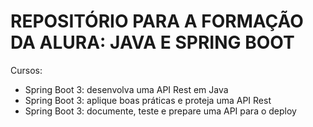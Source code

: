 # REPOSITÓRIO PARA A FORMAÇÃO DA ALURA: JAVA E SPRING BOOT

Cursos:

- Spring Boot 3: desenvolva uma API Rest em Java
- Spring Boot 3: aplique boas práticas e proteja uma API Rest
- Spring Boot 3: documente, teste e prepare uma API para o deploy